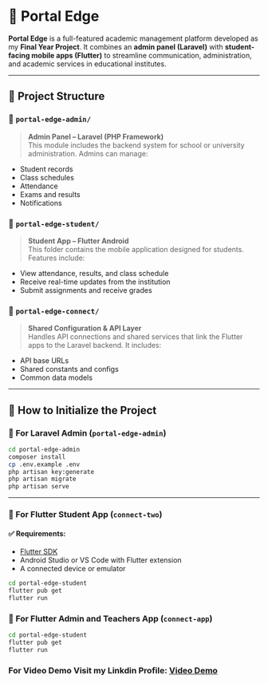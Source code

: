 # 📘 Portal Edge

**Portal Edge** is a full-featured academic management platform developed as my **Final Year Project**. It combines an **admin panel (Laravel)** with **student-facing mobile apps (Flutter)** to streamline communication, administration, and academic services in educational institutes.

---

## 📂 Project Structure

### 🔹 `portal-edge-admin/`
> **Admin Panel – Laravel (PHP Framework)**  
This module includes the backend system for school or university administration. Admins can manage:
- Student records
- Class schedules
- Attendance
- Exams and results
- Notifications

### 🔹 `portal-edge-student/`
> **Student App – Flutter Android**  
This folder contains the mobile application designed for students. Features include:
- View attendance, results, and class schedule
- Receive real-time updates from the institution
- Submit assignments and receive grades

### 🔹 `portal-edge-connect/`
> **Shared Configuration & API Layer**  
Handles API connections and shared services that link the Flutter apps to the Laravel backend. It includes:
- API base URLs
- Shared constants and configs
- Common data models

---

## 🧪 How to Initialize the Project

### 🔧 For Laravel Admin (`portal-edge-admin`)
```bash
cd portal-edge-admin
composer install
cp .env.example .env
php artisan key:generate
php artisan migrate
php artisan serve
```
---

### 📱 For Flutter Student App (`connect-two`)
#### ✅ Requirements:
- [Flutter SDK](https://flutter.dev/docs/get-started/install)
- Android Studio or VS Code with Flutter extension
- A connected device or emulator
```bash
cd portal-edge-student
flutter pub get
flutter run
```
### 📱 For Flutter Admin and Teachers App (`connect-app`)
```bash
cd portal-edge-student
flutter pub get
flutter run
```
### For Video Demo Visit my Linkdin Profile: [Video Demo](https://www.linkedin.com/in/muhammadhuzaifashah)

